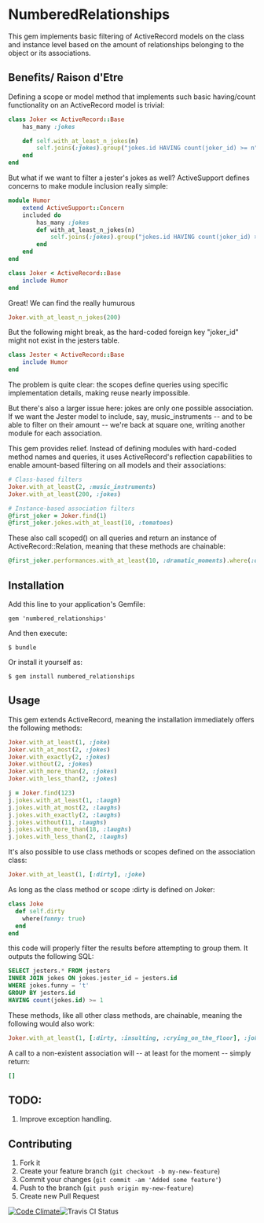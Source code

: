 # NumberedRelationships

This gem implements basic filtering of ActiveRecord models on the class and instance level based
on the amount of relationships belonging to the object or its associations.

## Benefits/ Raison d'Etre
Defining a scope or model method that implements such basic having/count functionality on an
ActiveRecord model is trivial:

```ruby
class Joker << ActiveRecord::Base
	has_many :jokes

	def self.with_at_least_n_jokes(n)
		self.joins(:jokes).group("jokes.id HAVING count(joker_id) >= n")
	end
end
```
But what if we want to filter a jester's jokes as well?  ActiveSupport defines concerns to make module inclusion really simple:
```ruby
module Humor
	extend ActiveSupport::Concern
	included do
		has_many :jokes
		def with_at_least_n_jokes(n)
			self.joins(:jokes).group("jokes.id HAVING count(joker_id) >= n")
		end
	end
end

class Joker < ActiveRecord::Base
	include Humor
end
```
Great! We can find the really humurous
```ruby
Joker.with_at_least_n_jokes(200)
```
But the following might break, as the hard-coded foreign key "joker_id" might not exist in the 
jesters table.
```ruby
class Jester < ActiveRecord::Base
	include Humor
end
```
The problem is quite clear: the scopes define queries using specific implementation details,
making reuse nearly impossible.

But there's also a larger issue here: jokes are only one possible association.  If we want the
Jester model to include, say, music_instruments -- and to be able to filter on their amount --
we're back at square one, writing another module for each association.

This gem provides relief. Instead of defining modules with hard-coded method names and queries, it uses ActiveRecord's reflection capabilities to enable amount-based filtering on all models and their associations:
```ruby
# Class-based filters
Joker.with_at_least(2, :music_instruments)
Joker.with_at_least(200, :jokes)
```

```ruby
# Instance-based association filters
@first_joker = Joker.find(1)
@first_joker.jokes.with_at_least(10, :tomatoes)
```
These also call scoped() on all queries and return an instance of ActiveRecord::Relation, meaning that these methods are chainable:
```ruby
@first_joker.performances.with_at_least(10, :dramatic_moments).where(:duration > 10)
```
## Installation

Add this line to your application's Gemfile:

    gem 'numbered_relationships'

And then execute:

    $ bundle

Or install it yourself as:

    $ gem install numbered_relationships

## Usage
This gem extends ActiveRecord, meaning the installation immediately offers the following methods:

```ruby
Joker.with_at_least(1, :joke)
Joker.with_at_most(2, :jokes)
Joker.with_exactly(2, :jokes)
Joker.without(2, :jokes)
Joker.with_more_than(2, :jokes)
Joker.with_less_than(2, :jokes)

j = Joker.find(123)
j.jokes.with_at_least(1, :laugh)
j.jokes.with_at_most(2, :laughs)
j.jokes.with_exactly(2, :laughs)
j.jokes.without(11, :laughs)
j.jokes.with_more_than(18, :laughs)
j.jokes.with_less_than(2, :laughs)
```
It's also possible to use class methods or scopes defined on the association class:
```ruby
Joker.with_at_least(1, [:dirty], :joke)

```
As long as the class method or scope :dirty is defined on Joker:
```ruby
class Joke
  def self.dirty
  	where(funny: true)
  end
end
```
this code will properly filter the results before attempting to group them.  It outputs the following SQL:
```sql
SELECT jesters.* FROM jesters 
INNER JOIN jokes ON jokes.jester_id = jesters.id 
WHERE jokes.funny = 't' 
GROUP BY jesters.id 
HAVING count(jokes.id) >= 1
```
These methods, like all other class methods, are chainable, meaning the following would also work:
```ruby
Joker.with_at_least(1, [:dirty, :insulting, :crying_on_the_floor], :joke)
```

A call to a non-existent association will -- at least for the moment -- simply return:
```ruby
[]
```

## TODO:
1. Improve exception handling.

## Contributing

1. Fork it
2. Create your feature branch (`git checkout -b my-new-feature`)
3. Commit your changes (`git commit -am 'Added some feature'`)
4. Push to the branch (`git push origin my-new-feature`)
5. Create new Pull Request

[![Code Climate](https://codeclimate.com/badge.png)](https://codeclimate.com/github/clekstro/numbered_relationships)![Travis CI Status](https://secure.travis-ci.org/clekstro/numbered_relationships.png)

